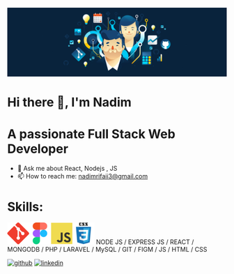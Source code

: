 ![A passionate Full Stack Web Developer](https://github.com/NadimRifaii/NadimRifaii/blob/main/header%403960w.png)
# Hi there 👋, I'm Nadim
# A passionate Full Stack Web Developer 

- 💬 Ask me about React, Nodejs , JS 
- 📫 How to reach me: nadimrifaii3@gmail.com

# Skills: 
<img src="https://github.com/NadimRifaii/NadimRifaii/blob/main/git-original.svg" width="50" /><img  src="https://github.com/NadimRifaii/NadimRifaii/blob/main/figma-original.svg" width="50" /><img src="https://github.com/NadimRifaii/NadimRifaii/blob/main/javascript-original.svg"  width="50"/><img src="https://github.com/NadimRifaii/NadimRifaii/blob/main/css3-original-wordmark.svg" width="50" />
NODE JS / EXPRESS JS / REACT / MONGODB / PHP / LARAVEL / MySQL / GIT / FIGM / JS / HTML / CSS 

[<img src='https://cdn.jsdelivr.net/npm/simple-icons@3.0.1/icons/github.svg' alt='github' height='40'>](https://github.com/NadimRifaii) [<img src='https://cdn.jsdelivr.net/npm/simple-icons@3.0.1/icons/linkedin.svg' alt='linkedin' height='40'>](https://www.linkedin.com/in/nadimrifaii/)  

